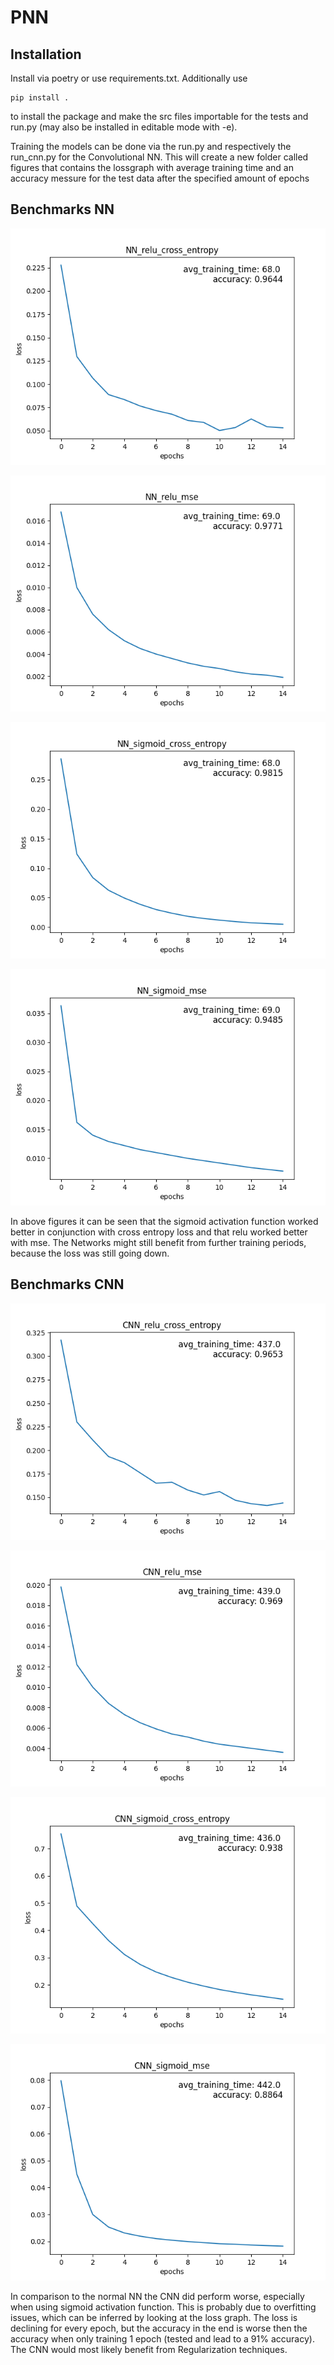 # PNN

## Installation

Install via poetry or use requirements.txt. Additionally use
```
pip install . 
```
to install the package and make the src files importable for the tests and run.py (may also be installed in editable mode with -e). 

Training the models can be done via the run.py and respectively the run_cnn.py for the Convolutional NN. This will create a new folder called figures that contains the lossgraph with average training time and an accuracy messure for the test data after the specified amount of epochs

## Benchmarks NN

![plot](./figures_complete/NN_relu_cross_entropy.png)

![plot](./figures_complete/NN_relu_mse.png)

![plot](./figures_complete/NN_sigmoid_cross_entropy.png)

![plot](./figures_complete/NN_sigmoid_mse.png)

In above figures it can be seen that the sigmoid activation function worked better in conjunction with cross entropy loss and that relu worked better with mse. The Networks might still benefit from further training periods, because the loss was still going down. 

## Benchmarks CNN

![plot](./figures_complete/CNN_relu_cross_entropy.png)

![plot](./figures_complete/CNN_relu_mse.png)

![plot](./figures_complete/CNN_sigmoid_cross_entropy.png)

![plot](./figures_complete/CNN_sigmoid_mse.png)

In comparison to the normal NN the CNN did perform worse, especially when using sigmoid activation function. This is probably due to overfitting issues, which can be inferred by looking at the loss graph. The loss is declining for every epoch, but the accuracy in the end is worse then the accuracy when only training 1 epoch (tested and lead to a 91% accuracy). The CNN would most likely benefit from Regularization techniques. 